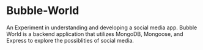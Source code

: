 # Bubble-World
An Experiment in understanding and developing a social media app. Bubble World is a backend application that utilizes MongoDB, Mongoose, and Express to explore the possiblities of social media. 

